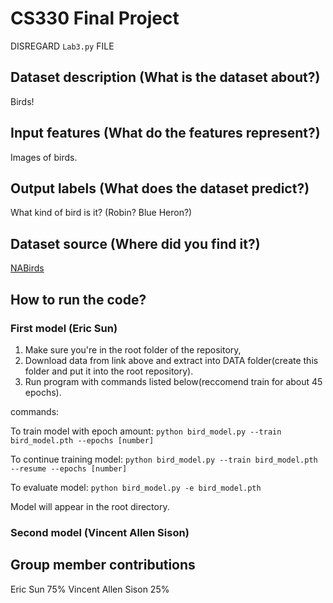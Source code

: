 # CS330 Final Project
DISREGARD `Lab3.py` FILE

## Dataset description (What is the dataset about?)
Birds!

## Input features (What do the features represent?)
Images of birds.

## Output labels (What does the dataset predict?)
What kind of bird is it? (Robin? Blue Heron?)


## Dataset source (Where did you find it?)
[NABirds](https://dl.allaboutbirds.org/nabirds)

## How to run the code?
### First model (Eric Sun)
1. Make sure you're in the root folder of the repository,
2. Download data from link above and extract into DATA folder(create this folder and put it into the root repository).
3. Run program with commands listed below(reccomend train for about 45 epochs).

commands: 

To train model with epoch amount:
`python bird_model.py --train bird_model.pth --epochs [number]`

To continue training model:
`python bird_model.py --train bird_model.pth --resume --epochs [number]`

To evaluate model:
`python bird_model.py -e bird_model.pth`

Model will appear in the root directory.

### Second model (Vincent Allen Sison)

## Group member contributions
Eric Sun 75%
Vincent Allen Sison 25%

